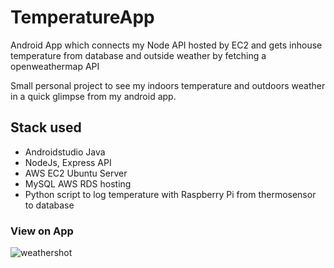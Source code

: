 # TemperatureApp
Android App which connects my Node API hosted by EC2 and gets inhouse temperature from database and outside weather by fetching a openweathermap API

Small personal project to see my indoors temperature and outdoors weather in a quick glimpse from my android app.

## Stack used
- Androidstudio Java
- NodeJs, Express API
- AWS EC2 Ubuntu Server
- MySQL AWS RDS hosting
- Python script to log temperature with Raspberry Pi from thermosensor to database

### View on App
![weathershot](https://user-images.githubusercontent.com/46774822/75774106-e395ba80-5d57-11ea-82ab-28c8d673a73f.jpeg)
